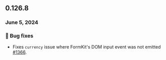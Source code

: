 ## 0.126.8

### June 5, 2024

### 🐛 Bug fixes

- Fixes `currency` issue where FormKit's DOM input event was not emitted [#1366](https://github.com/formkit/formkit/issues/1366). 
